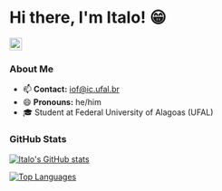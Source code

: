 # Hi there, I'm Italo! 😁

<a href="https://www.linkedin.com/in/italooliveiraf/">
  <img align="left" alt="Italo's LinkedIn" width="22px" src="https://raw.githubusercontent.com/peterthehan/peterthehan/master/assets/linkedin.svg" />
</a>

<br clear="left"/>

### About Me
- 📫 **Contact:** [iof@ic.ufal.br](mailto:iof@ic.ufal.br)
- 😄 **Pronouns:** he/him
- 🎓 Student at Federal University of Alagoas (UFAL)

### GitHub Stats
[![Italo's GitHub stats](https://github-readme-stats.vercel.app/api?username=italoof01&show_icons=true&theme=radical)](https://github.com/anuraghazra/github-readme-stats)

[![Top Languages](https://github-readme-stats.vercel.app/api/top-langs/?username=italoof01&layout=compact&theme=radical)](https://github.com/anuraghazra/github-readme-stats)
